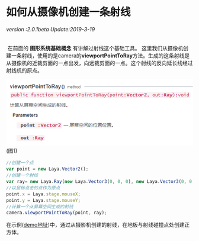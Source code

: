# 如何从摄像机创建一条射线

###### *version :2.0.1beta   Update:2019-3-19*

​	在前面的 **图形系统基础概念** 有讲解过射线这个基础工具。 这里我们从摄像机创建一条射线，使用的是camera的**viewportPointToRay**方法。生成的这条射线是从摄像机的近裁剪面的一点出发，向远裁剪面的一点。这个射线的反向延长线经过射线机的原点。

![](img/1.png)<br>(图1)

```typescript
//创建一个点
var point = new Laya.Vector2();
//创建一个射线
var ray= new Laya.Ray(new Laya.Vector3(0, 0, 0), new Laya.Vector3(0, 0, 0));
//以鼠标点击的点作为原点
point.x = Laya.stage.mouseX;
point.y = Laya.stage.mouseY;
//计算一个从屏幕空间生成的射线
camera.viewportPointToRay(point, ray);
```

在示例([demo地址](https://layaair.ldc.layabox.com/demo2/?language=ch&category=3d&group=Camera&name=CameraRay))中，通过从摄影机创建的射线，在地板与射线碰撞点处创建正方体。